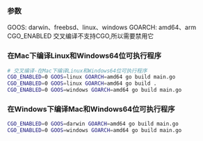 ### 参数
GOOS: darwin、freebsd、linux、windows
GOARCH: amd64、arm
CGO_ENABLED 交叉编译不支持CGO,所以需要禁用它

### 在Mac下编译Linux和Windows64位可执行程序
```bash
# 交叉编译-在Mac下编译Linux和Windows64位可执行程序
CGO_ENABLED=0 GOOS=linux GOARCH=amd64 go build main.go
CGO_ENABLED=0 GOOS=linux GOARCH=amd64 go build .
CGO_ENABLED=0 GOOS=windows GOARCH=amd64 go build main.go
```

### 在Windows下编译Mac和Windows64位可执行程序
```bash
CGO_ENABLED=0 GOOS=darwin GOARCH=amd64 go build main.go
CGO_ENABLED=0 GOOS=windows GOARCH=amd64 go build main.go
```

